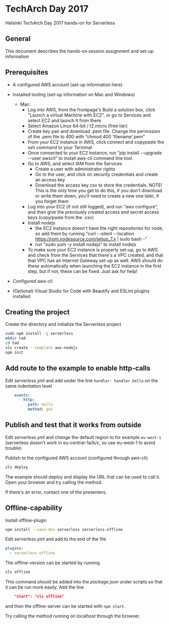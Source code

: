 # TechArch Day 2017

Helsinki TechArch Day 2017 hands-on for Serverless

## General

This document describes the hands-on session assignment and set-up information

## Prerequisites

* A configured AWS account (set-up information here)
* Installed tooling (set-up information on Mac and Windows)
  * Mac:
    * Log into AWS, from the frontpage's Build a solution box, click "Launch a virtual Machine with EC2", or go to Services and select EC2 and launch it from there
    * Select Amazon Linux 64-bit / t2.micro (free tier)
    * Create key pair and download .pem file. Change the permission of the .pem file to 400 with “chmod 400 'filename'.pem”
    * From your EC2 instance in AWS, click connect and copypaste the ssh command to your Terminal
    * Once connected to your EC2 instance, run ”pip install --upgrade --user awscli” to install aws-cli command line tool.
    * Go to AWS, and select IAM from the Services
      * Create a user with administrator rights
      * Go to the user, and click on security credentials and create an access key
      * Download the access key csv to store the credentials. NOTE! This is the only time you get to do this, if you don't download or write them down, you'll need to create a new one later, if you forget them
    * Log into your EC2 (if not still logged), and run “aws configure”, and then give the previously created access and secret access keys (copy/paste from the .csv)
    * Install nodejs
      * the EC2 instance doesn't have the right repositories for node, so add them by running "curl --silent --location https://rpm.nodesource.com/setup_7.x | sudo bash -"
      * run "sudo yum -y install nodejs" to install nodejs
    * To make sure your EC2 instance is properly set-up, go to AWS and check from the Services that there's a VPC created, and that that VPC has an Internet Gateway set-up as well. AWS should do these automatically when launching the EC2 instance in the first step, but if not, these can be fixed. Just ask for help!
    
* Configured aws-cli
* (Optional) Visual Studio for Code with Beautify and ESLint plugins installed

## Creating the project

Create the directory and initialize the Serverless project

```bash
sudo npm install -g serverless
mkdir tad
cd tad
sls create --template aws-nodejs
npm init
```

## Add route to the example to enable http-calls

Edit _serverless.yml_ and add under the line `handler: handler.hello` on the same indentation level

```yml
    events:
      - http:
          path: hello
          method: get
```

## Publish and test that it works from outside

Edit _serverless.yml_ and change the default region to for example `eu-west-1` (serverless doesn't work in eu-central-1a/b/c, so use eu-west-1 to avoid trouble)

Publish to the configured AWS account (configured through aws-cli)

```bash
sls deploy
```

The example should deploy and display the URL that can be used to call it. Open your browser and try calling the method.

If there's an error, contact one of the presenters.

## Offline-capability

Install offline-plugin

```bash
npm install --save-dev serverless serverless-offline
```



Edit _serverless.yml_ and add to the end of the file

```yml
plugins:
  - serverless-offline
```

The offline-version can be started by running

```bash
sls offline
```

This command should be added into the _package.json_ under scripts so that it can be run more easily. Add the line

```json
    "start": "sls offline"
```

and then the offline-server can be started with `npm start`.

Try calling the method running on localhost through the browser.
